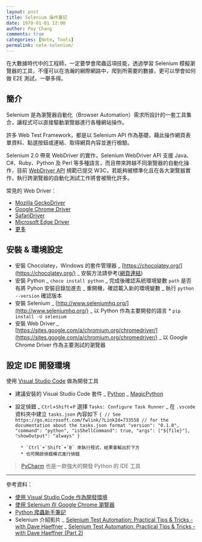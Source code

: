 ```yaml
---
layout: post
title: Selenium 操作筆記
date: 1970-01-01 12:00
author: Poy Chang
comments: true
categories: [Note, Tools]
permalink: note-selenium/
---
```


在大數據時代中的工程師，一定要學會爬蟲這項技能，透過學習 Selenium 模擬瀏覽器的工具，不僅可以在浩瀚的網際網路中，爬到所需要的數據，更可以學會如何做 E2E 測試，一舉多得。

## 簡介

Selenium 是為瀏覽器自動化（Browser Automation）需求所設計的一套工具集合，讓程式可以直接驅動瀏覽器進行各種網站操作。

許多 Web Test Framework，都是以 Selenium API 作為基礎，藉此操作網頁表單資料、點選按鈕或連結、取得網頁內容並進行檢驗。

Selenium 2.0 帶來 WebDriver 的實作，Selenium WebDriver API 支援 Java、C#、Ruby、Python 及 Perl 等多種語言，而且帶來跨越不同瀏覽器的自動化操作，目前 [WebDriver API](http://www.w3.org/TR/webdriver/) 規範已提交 W3C，若能夠被標準化且在各大瀏覽器實作，執行跨瀏覽器的自動化測試工作將會被簡化許多。

常見的 Web Driver：

- [Mozilla GeckoDriver](https://github.com/mozilla/geckodriver/)
- [Google Chrome Driver](https://sites.google.com/a/chromium.org/chromedriver/)
- [SafariDriver](https://webkit.org/blog/6900/webdriver-support-in-safari-10/)
- [Microsoft Edge Driver](https://developer.microsoft.com/en-us/microsoft-edge/tools/webdriver/)
- [更多](http://www.seleniumhq.org/download/#thirdPartyDrivers)

## 安裝 & 環境設定

- 安裝 Chocolatey，Windows 的套件管理器
  _ [https://chocolatey.org/](https://chocolatey.org/)
  _ 安裝方法請參考([網頁連結](https://chocolatey.org/install))
- 安裝 Python
  _ `choco install python`
  _ 完成後確認系統環境變數 `path` 是否有將 Pyhon 安裝目錄加進去
  _ 重開機，確認載入新的環境變數
  _ 執行 `python --version` 確認版本
- 安裝 Selenium
  _ [http://www.seleniumhq.org/](http://www.seleniumhq.org/)
  _ 以 Python 作為主要開發的語言 \* `pip install -U selenium`
- 安裝 Web Driver
  _ [https://sites.google.com/a/chromium.org/chromedriver/](https://sites.google.com/a/chromium.org/chromedriver/)
  _ 以 Google Chrome Driver 作為主要測試的瀏覽器

## 設定 IDE 開發環境

使用 [Visual Studio Code](https://code.visualstudio.com/) 做為開發工具

- 建議安裝的 Visual Studio Code 套件
  _ [Python](https://marketplace.visualstudio.com/items?itemName=donjayamanne.python)
  _ [MagicPython](https://marketplace.visualstudio.com/items?itemName=magicstack.MagicPython)
- 設定偵錯
  _ `Ctrl`+`Shift`+`P` 選擇 `Tasks: Configure Task Runner`
  _ 在 `.vscode` 資料夾中建立 `tasks.json` 內容如下
  `{ // See https://go.microsoft.com/fwlink/?LinkId=733558 // for the documentation about the tasks.json format "version": "0.1.0", "command": "python", "isShellCommand": true, "args": ["${file}"], "showOutput": "always" }`

        * `Ctrl`+`Shift`+`B` 來執行程式，結果會輸出於下方
        * 也可開啟偵錯模式進行偵錯

> [PyCharm](https://www.jetbrains.com/pycharm/) 也是一款強大的開發 Python 的 IDE 工具

---

參考資料：

- [使用 Visual Studio Code 作為開發環境](https://oranwind.org/python-vscode/)
- [使用 Selenium 在 Google Chrome 瀏覽器](http://jialin128.pixnet.net/blog/post/114056630-%5Bpython%5D--%E4%BD%BF%E7%94%A8selenium%E5%9C%A8google-chrome%E7%80%8F%E8%A6%BD%E5%99%A8)
- [Python 爬蟲新手筆記](http://pala.tw/python-web-crawler/)
- Selenium 介紹影片
  _ [Selenium Test Automation: Practical Tips & Tricks - with Dave Haeffner](https://www.youtube.com/watch?v=cIevkkD_LB4)
  _ [Selenium Test Automation: Practical Tips & Tricks - with Dave Haeffner (Part 2)](https://www.youtube.com/watch?v=w0pYTX2t0pg)
